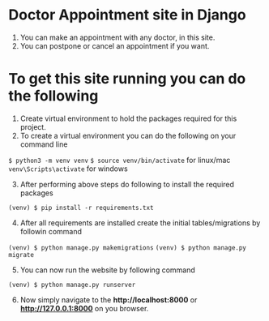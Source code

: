 # Doctor Appointment site in Django

1. You can make an appointment with any doctor, in this site.
2. You can postpone or cancel an appointment if you want.

# To get this site running you can do the following

1. Create virtual environment to hold the packages required for this project.
2. To create a virtual environment you can do the following on your command line

`$ python3 -m venv venv`
`$ source venv/bin/activate` for linux/mac
`venv\Scripts\activate` for windows

3. After performing above steps do following to install the required packages

`(venv) $ pip install -r requirements.txt`

4. After all requirements are installed create the initial tables/migrations by followin command

`(venv) $ python manage.py makemigrations`
`(venv) $ python manage.py migrate`

5. You can now run the website by following command

`(venv) $ python manage.py runserver`

6. Now simply navigate to the **http://localhost:8000** or **http://127.0.0.1:8000** on you browser.
